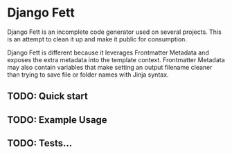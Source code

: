 # Django Fett

Django Fett is an incomplete code generator used on several projects. 
This is an attempt to clean it up and make it public for consumption.

Django Fett is different because it leverages Frontmatter Metadata and exposes the extra metadata into the template context.
Frontmatter Metadata may also contain variables that make setting an output filename cleaner than trying to save file or folder names with Jinja syntax.

## TODO: Quick start

## TODO: Example Usage

## TODO: Tests...
